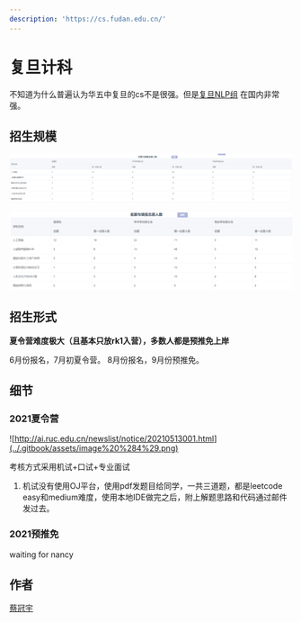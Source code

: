 ```yaml
---
description: 'https://cs.fudan.edu.cn/'
---
```


# 复旦计科

不知道为什么普遍认为华五中复旦的cs不是很强。但是[复旦NLP组](https://nlp.fudan.edu.cn/) 在国内非常强。



## 招生规模

![2021夏令营报录比](../.gitbook/assets/2021复旦夏令营报录比.png)

![2021预推免报录比](../.gitbook/assets/2021复旦预推免报录比.png)
## 招生形式

**夏令营难度极大（且基本只放rk1入营），多数人都是预推免上岸**

6月份报名，7月初夏令营。
8月份报名，9月份预推免。

## 细节

### 2021夏令营

![http://ai.ruc.edu.cn/newslist/notice/20210513001.html](../.gitbook/assets/image%20%284%29.png)

考核方式采用机试+口试+专业面试

1. 机试没有使用OJ平台，使用pdf发题目给同学，一共三道题，都是leetcode easy和medium难度，使用本地IDE做完之后，附上解题思路和代码通过邮件发过去。


### 2021预推免
waiting for nancy

## 作者

[蔡冠宇](../zuo-zhe-lian-xi-fang-shi.md#cai-guan-yu)